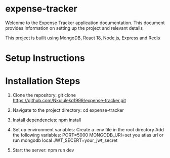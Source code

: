 # expense-tracker
Welcome to the Expense Tracker application documentation. This document provides information on setting up the project and relevant details

This project is buillt using MongoDB, React 18, Node.js, Express and Redis


# Setup Instructions 

# Installation Steps
1. Clone the repository:
    git clone https://github.com/Nkululeko1999/expense-tracker.git

2. Navigate to the project directory:
    cd expense-tracker

3. Install dependencies:
    npm install

4. Set up environment variables:
    Create a .env file in the root directory
    Add the following variables:
        PORT=5000
        MONGODB_URI=set you atlas url or run mongodb local
        JWT_SECERT=your_jwt_secret

5. Start the server:
    npm run dev